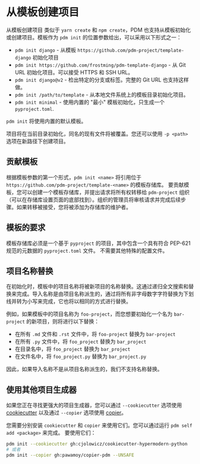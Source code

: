 # 从模板创建项目

从模板创建项目
类似于 `yarn create` 和 `npm create`，PDM 也支持从模板初始化或创建项目。模板作为 `pdm init` 的位置参数给出，可以采用以下形式之一：

- `pdm init django` - 从模板 `https://github.com/pdm-project/template-django` 初始化项目
- `pdm init https://github.com/frostming/pdm-template-django` - 从 Git URL 初始化项目。可以接受 HTTPS 和 SSH URL。
- `pdm init django@v2` - 检出特定的分支或标签。完整的 Git URL 也支持这样做。
- `pdm init /path/to/template` - 从本地文件系统上的模板目录初始化项目。
- `pdm init minimal` - 使用内置的 "最小" 模板初始化，只生成一个 `pyproject.toml`.

`pdm init` 将使用内置的默认模板。

项目将在当前目录初始化，同名的现有文件将被覆盖。您还可以使用 `-p <path>` 选项在新路径下创建项目。

## 贡献模板

根据模板参数的第一个形式，`pdm init <name>` 将引用位于 `https://github.com/pdm-project/template-<name>` 的模板存储库。
要贡献模板，您可以创建一个模板存储库，并提出请求将所有权转移给 `pdm-project` 组织（可以在存储库设置页面的底部找到）。组织的管理员将审核请求并完成后续步骤。如果转移被接受，您将被添加为存储库的维护者。

## 模板的要求

模板存储库必须是一个基于 `pyproject` 的项目，其中包含一个具有符合 PEP-621 规范的元数据的 `pyproject.toml` 文件。
不需要其他特殊的配置文件。

## 项目名称替换

在初始化时，模板中的项目名称将被新项目的名称替换。这通过递归全文搜索和替换来完成。导入名称是由项目名称派生的，通过将所有非字母数字字符替换为下划线并转为小写来完成，它也将以相同的方式进行替换。

例如，如果模板中的项目名称为 `foo-project`，而您想要初始化一个名为 `bar-project` 的新项目，则将进行以下替换：

- 在所有 `.md` 文件和 `.rst` 文件中，将 `foo-project` 替换为 `bar-project`
- 在所有 `.py` 文件中，将 `foo_project` 替换为 `bar_project`
- 在目录名中，将 `foo_project` 替换为 `bar_project`
- 在文件名中，将 `foo_project.py` 替换为 `bar_project.py`

因此，如果导入名称不是从项目名称派生的，我们不支持名称替换。

## 使用其他项目生成器

如果您正在寻找更强大的项目生成器，您可以通过 `--cookiecutter` 选项使用 [cookiecutter](https://github.com/cookiecutter/cookiecutter) 以及通过 `--copier` 选项使用 [copier](https://github.com/copier-org/copier)。

您需要分别安装 `cookiecutter` 和 `copier` 来使用它们。您可以通过运行 `pdm self add <package>` 来完成。
要使用它们：

```bash
pdm init --cookiecutter gh:cjolowicz/cookiecutter-hypermodern-python
# 或者
pdm init --copier gh:pawamoy/copier-pdm --UNSAFE
```

